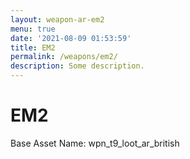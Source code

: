 ```yaml
---
layout: weapon-ar-em2
menu: true
date: '2021-08-09 01:53:59'
title: EM2
permalink: /weapons/em2/
description: Some description.
---
```


# EM2

Base Asset Name: wpn_t9_loot_ar_british